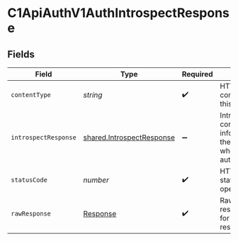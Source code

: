 # C1ApiAuthV1AuthIntrospectResponse


## Fields

| Field                                                                                | Type                                                                                 | Required                                                                             | Description                                                                          |
| ------------------------------------------------------------------------------------ | ------------------------------------------------------------------------------------ | ------------------------------------------------------------------------------------ | ------------------------------------------------------------------------------------ |
| `contentType`                                                                        | *string*                                                                             | :heavy_check_mark:                                                                   | HTTP response content type for this operation                                        |
| `introspectResponse`                                                                 | [shared.IntrospectResponse](../../../sdk/models/shared/introspectresponse.md)        | :heavy_minus_sign:                                                                   | IntrospectResponse contains information about the current user who is authenticated. |
| `statusCode`                                                                         | *number*                                                                             | :heavy_check_mark:                                                                   | HTTP response status code for this operation                                         |
| `rawResponse`                                                                        | [Response](https://developer.mozilla.org/en-US/docs/Web/API/Response)                | :heavy_check_mark:                                                                   | Raw HTTP response; suitable for custom response parsing                              |